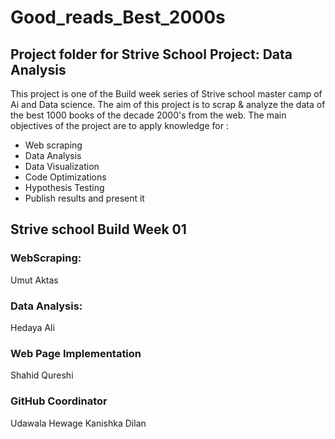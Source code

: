 # Good_reads_Best_2000s
## Project folder for Strive School Project: Data Analysis

This project is one of the Build week series of Strive school master camp of Ai and Data science. The aim of this project is to scrap & analyze the data of the best 1000 books of the decade 2000's from the web. 
The main objectives of the project are to apply knowledge for :
- Web scraping 
- Data Analysis
- Data Visualization
- Code Optimizations
- Hypothesis Testing
- Publish results and present it 


## Strive school Build Week 01

### WebScraping:
  Umut Aktas
  
### Data Analysis:
  Hedaya Ali
  
### Web Page Implementation
  Shahid Qureshi
  
### GitHub Coordinator
  Udawala Hewage Kanishka Dilan

